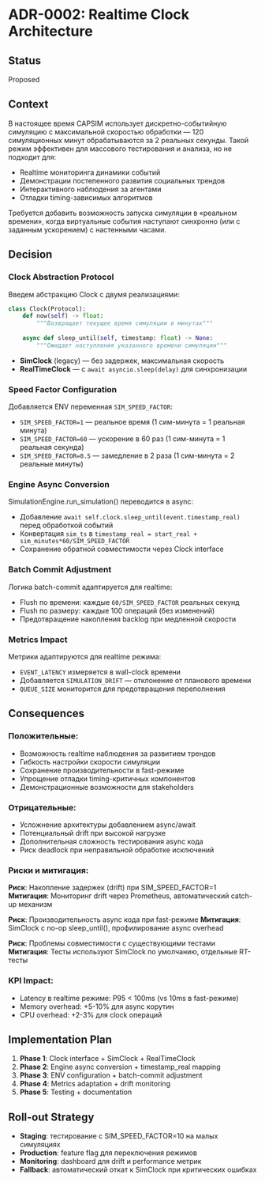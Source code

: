 # ADR-0002: Realtime Clock Architecture

## Status
Proposed

## Context

В настоящее время CAPSIM использует дискретно-событийную симуляцию с максимальной скоростью обработки — 120 симуляционных минут обрабатываются за 2 реальных секунды. Такой режим эффективен для массового тестирования и анализа, но не подходит для:

- Realtime мониторинга динамики событий
- Демонстрации постепенного развития социальных трендов
- Интерактивного наблюдения за агентами
- Отладки timing-зависимых алгоритмов

Требуется добавить возможность запуска симуляции в «реальном времени», когда виртуальные события наступают синхронно (или с заданным ускорением) с настенными часами.

## Decision

### Clock Abstraction Protocol

Введем абстракцию Clock с двумя реализациями:

```python
class Clock(Protocol):
    def now(self) -> float:
        """Возвращает текущее время симуляции в минутах"""
        
    async def sleep_until(self, timestamp: float) -> None:
        """Ожидает наступления указанного времени симуляции"""
```

- **SimClock** (legacy) — без задержек, максимальная скорость
- **RealTimeClock** — с `await asyncio.sleep(delay)` для синхронизации

### Speed Factor Configuration

Добавляется ENV переменная `SIM_SPEED_FACTOR`:
- `SIM_SPEED_FACTOR=1` — реальное время (1 сим-минута = 1 реальная минута)
- `SIM_SPEED_FACTOR=60` — ускорение в 60 раз (1 сим-минута = 1 реальная секунда)
- `SIM_SPEED_FACTOR=0.5` — замедление в 2 раза (1 сим-минута = 2 реальные минуты)

### Engine Async Conversion

SimulationEngine.run_simulation() переводится в async:
- Добавление `await self.clock.sleep_until(event.timestamp_real)` перед обработкой событий
- Конвертация `sim_ts` в `timestamp_real = start_real + sim_minutes*60/SIM_SPEED_FACTOR`
- Сохранение обратной совместимости через Clock interface

### Batch Commit Adjustment

Логика batch-commit адаптируется для realtime:
- Flush по времени: каждые `60/SIM_SPEED_FACTOR` реальных секунд
- Flush по размеру: каждые 100 операций (без изменений)
- Предотвращение накопления backlog при медленной скорости

### Metrics Impact

Метрики адаптируются для realtime режима:
- `EVENT_LATENCY` измеряется в wall-clock времени
- Добавляется `SIMULATION_DRIFT` — отклонение от планового времени
- `QUEUE_SIZE` мониторится для предотвращения переполнения

## Consequences

### Положительные:
- Возможность realtime наблюдения за развитием трендов
- Гибкость настройки скорости симуляции
- Сохранение производительности в fast-режиме
- Упрощение отладки timing-критичных компонентов
- Демонстрационные возможности для stakeholders

### Отрицательные:
- Усложнение архитектуры добавлением async/await
- Потенциальный drift при высокой нагрузке
- Дополнительная сложность тестирования async кода
- Риск deadlock при неправильной обработке исключений

### Риски и митигация:

**Риск**: Накопление задержек (drift) при SIM_SPEED_FACTOR=1
**Митигация**: Мониторинг drift через Prometheus, автоматический catch-up механизм

**Риск**: Производительность async кода при fast-режиме
**Митигация**: SimClock с no-op sleep_until(), профилирование async overhead

**Риск**: Проблемы совместимости с существующими тестами
**Митигация**: Тесты используют SimClock по умолчанию, отдельные RT-тесты

### KPI Impact:
- Latency в realtime режиме: P95 < 100ms (vs 10ms в fast-режиме)
- Memory overhead: +5-10% для async корутин
- CPU overhead: +2-3% для clock операций

## Implementation Plan

1. **Phase 1**: Clock interface + SimClock + RealTimeClock
2. **Phase 2**: Engine async conversion + timestamp_real mapping
3. **Phase 3**: ENV configuration + batch-commit adjustment
4. **Phase 4**: Metrics adaptation + drift monitoring
5. **Phase 5**: Testing + documentation

## Roll-out Strategy

- **Staging**: тестирование с SIM_SPEED_FACTOR=10 на малых симуляциях
- **Production**: feature flag для переключения режимов
- **Monitoring**: dashboard для drift и performance метрик
- **Fallback**: автоматический откат к SimClock при критических ошибках 
